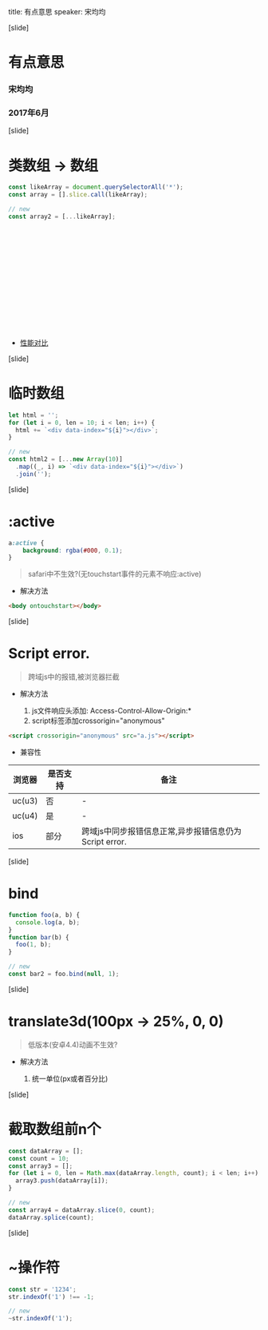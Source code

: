 title: 有点意思
speaker: 宋均均

[slide]

# 有点意思
### 宋均均
### 2017年6月

[slide]

# 类数组 -> 数组

```js
const likeArray = document.querySelectorAll('*');
const array = [].slice.call(likeArray);

// new
const array2 = [...likeArray];
```

<div style="background: url(https://github.com/soneway/new-get/raw/master/img/1.png) no-repeat; height: 206px; "></div>

- [性能对比](https://soneway.github.io/js/perf.html)

[slide]

# 临时数组

```js
let html = '';
for (let i = 0, len = 10; i < len; i++) {
  html += `<div data-index="${i}"></div>`;
}

// new
const html2 = [...new Array(10)]
  .map((_, i) => `<div data-index="${i}"></div>`)
  .join('');
```

[slide]

# :active

```scss
a:active {
    background: rgba(#000, 0.1);
}
```

> safari中不生效?(无touchstart事件的元素不响应:active)

- 解决方法

```html
<body ontouchstart></body>
```

[slide]

# Script error.

> 跨域js中的报错,被浏览器拦截

- 解决方法

  1. js文件响应头添加: Access-Control-Allow-Origin:*
  1. script标签添加crossorigin="anonymous"
  
```html
<script crossorigin="anonymous" src="a.js"></script>
```

- 兼容性

浏览器 | 是否支持 | 备注
---|---|---
uc(u3) | 否 | -
uc(u4) | 是 | -
ios | 部分 | 跨域js中同步报错信息正常,异步报错信息仍为Script error.

[slide]

# bind

```js
function foo(a, b) {
  console.log(a, b);
}
function bar(b) {
  foo(1, b);
}

// new
const bar2 = foo.bind(null, 1);
```

[slide]

# translate3d(100px -> 25%, 0, 0)

> 低版本(安卓4.4)动画不生效?

- 解决方法

  1. 统一单位(px或者百分比)

[slide]

# 截取数组前n个

```js
const dataArray = [];
const count = 10;
const array3 = [];
for (let i = 0, len = Math.max(dataArray.length, count); i < len; i++) {
  array3.push(dataArray[i]);
}

// new
const array4 = dataArray.slice(0, count);
dataArray.splice(count);
```

[slide]

# ~操作符

```js
const str = '1234';
str.indexOf('1') !== -1;

// new
~str.indexOf('1');
```
